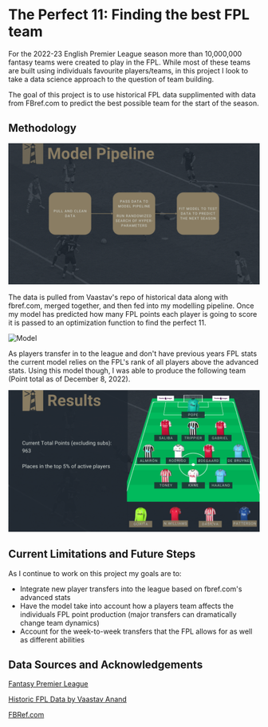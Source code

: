 
# The Perfect 11: Finding the best FPL team

For the 2022-23 English Premier League season more than 10,000,000 fantasy teams were created to play in the FPL. While most of these teams are built using individuals favourite players/teams, in this project I look to take a data science approach to the question of team building.

The goal of this project is to use historical FPL data supplimented with data from FBref.com to predict the best possible team for the start of the season.

## Methodology

![Model](https://github.com/AstroLebs/LHL_Final_Project/blob/main/output/figures/Modelling.png?raw=true)

The data is pulled from Vaastav's repo of historical data along with fbref.com, merged together, and then fed into my modelling pipeline. Once my model has predicted how many FPL points each player is going to score it is passed to an optimization function to find the perfect 11.

![Model](https://github.com/AstroLebs/LHL_Final_Project/blob/main/output/figures/Modelling2.png?raw=true)

As players transfer in to the league and don't have previous years FPL stats the current model relies on the FPL's rank of all players above the advanced stats. Using this model though, I was able to produce the following team (Point total as of December 8, 2022).

![Results](https://github.com/AstroLebs/LHL_Final_Project/blob/main/output/figures/Results.png?raw=true)

## Current Limitations and Future Steps

As I continue to work on this project my goals are to:

* Integrate new player transfers into the league based on fbref.com's advanced stats
* Have the model take into account how a players team affects the individuals FPL point production (major transfers can dramatically change team dynamics)
* Account for the week-to-week transfers that the FPL allows for as well as different abilities

## Data Sources and Acknowledgements

[Fantasy Premier League](https://fantasy.premierleague.com)

[Historic FPL Data by Vaastav Anand](https://github.com/vaastav/Fantasy-Premier-League)

[FBRef.com](https://fbref.com)
